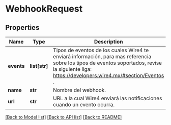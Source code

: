 # WebhookRequest

## Properties
Name | Type | Description | Notes
------------ | ------------- | ------------- | -------------
**events** | **list[str]** | Tipos de eventos de los cuales Wire4 te enviará información, para mas referencia sobre los tipos de eventos soportados, revise la siguiente liga: https://developers.wire4.mx/#section/Eventos . | 
**name** | **str** | Nombre del webhook. | 
**url** | **str** | URL a la cual Wire4 enviará las notificaciones cuando un evento ocurra. | 

[[Back to Model list]](../README.md#documentation-for-models) [[Back to API list]](../README.md#documentation-for-api-endpoints) [[Back to README]](../README.md)

